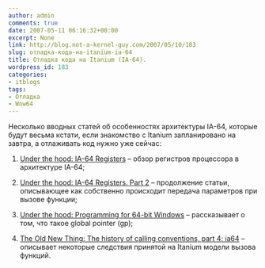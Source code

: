 ```yaml
---
author: admin
comments: true
date: 2007-05-11 06:16:32+00:00
excerpt: None
link: http://blog.not-a-kernel-guy.com/2007/05/10/183
slug: отладка-кода-на-itanium-ia-64
title: Отладка кода на Itanium (IA-64).
wordpress_id: 183
categories:
- itblogs
tags:
- Отладка
- Wow64
---
```


Несколько вводных статей об особенностях архитектуры IA-64, которые будут весьма кстати, если знакомство с Itanium запланировано на завтра, а отлаживать код нужно уже сейчас:

  1. [Under the hood: IA-64 Registers](http://msdn.microsoft.com/msdnmag/issues/01/06/hood/default.aspx) – обзор регистров процессора в архитектуре IA-64;

  2. [Under the hood: IA-64 Registers. Part 2](http://msdn.microsoft.com/msdnmag/issues/01/07/hood/) – продолжение статьи, описывающее как собственно происходит передача параметров при вызове функции;

  3. [Under the hood: Programming for 64-bit Windows](http://msdn.microsoft.com/msdnmag/issues/1100/hood/) – рассказывает  о том, что такое global pointer (gp);

  4. [The Old New Thing: The history of calling conventions, part 4: ia64](http://blogs.msdn.com/oldnewthing/archive/2004/01/13/58199.aspx) – описывает некоторые следствия принятой на Itanium модели вызова функций.
